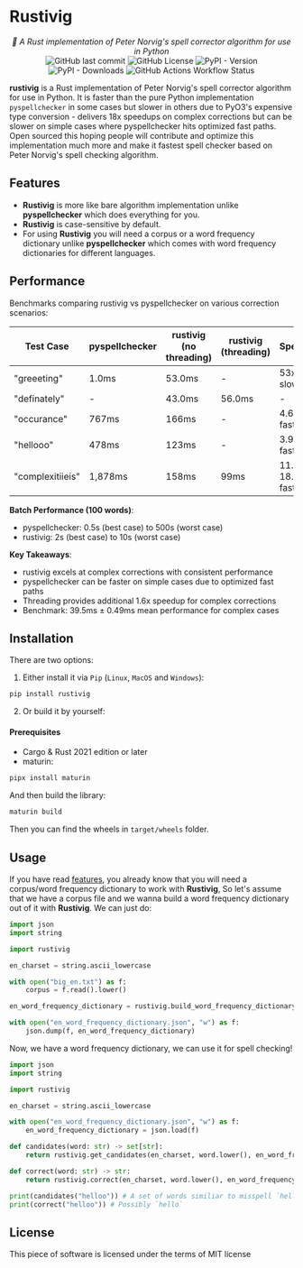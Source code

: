 # Rustivig

<p align="center">
    <em>🧙 A Rust implementation of Peter Norvig's spell corrector algorithm for use in Python</em>
    <br>
    <img alt="GitHub last commit" src="https://img.shields.io/github/last-commit/ashkanfeyzollahi/rustivig">
    <img alt="GitHub License" src="https://img.shields.io/github/license/ashkanfeyzollahi/rustivig">
    <img alt="PyPI - Version" src="https://img.shields.io/pypi/v/rustivig">
    <img alt="PyPI - Downloads" src="https://img.shields.io/pypi/dm/rustivig">
    <img alt="GitHub Actions Workflow Status" src="https://img.shields.io/github/actions/workflow/status/ashkanfeyzollahi/rustivig/CI.yml">
</p>

**rustivig** is a Rust implementation of Peter Norvig's spell corrector algorithm for use in Python.
It is faster than the pure Python implementation `pyspellchecker` in some cases but slower in others due to PyO3's expensive type conversion - delivers 18x speedups on complex corrections but can be slower on simple cases where pyspellchecker hits optimized fast paths. Open sourced this hoping people will
contribute and optimize this implementation much more and make it fastest spell checker based on
Peter Norvig's spell checking algorithm.

## Features

* **Rustivig** is more like bare algorithm implementation unlike **pyspellchecker** which does
everything for you.
* **Rustivig** is case-sensitive by default.
* For using **Rustivig** you will
need a corpus or a word frequency dictionary unlike **pyspellchecker** which comes with word
frequency dictionaries for different languages.

## Performance

Benchmarks comparing rustivig vs pyspellchecker on various correction scenarios:

| Test Case | pyspellchecker | rustivig (no threading) | rustivig (threading) | Speedup |
|-----------|----------------|-------------------------|---------------------|---------|
| "greeeting" | 1.0ms | 53.0ms | - | 53x slower |
| "definately" | - | 43.0ms | 56.0ms | - |
| "occurance" | 767ms | 166ms | - | 4.6x faster |
| "hellooo" | 478ms | 123ms | - | 3.9x faster |
| "complexitiieis" | 1,878ms | 158ms | 99ms | 11.9x-18.9x faster |

**Batch Performance (100 words)**:
- pyspellchecker: 0.5s (best case) to 500s (worst case)
- rustivig: 2s (best case) to 10s (worst case)

**Key Takeaways**:
- rustivig excels at complex corrections with consistent performance
- pyspellchecker can be faster on simple cases due to optimized fast paths
- Threading provides additional 1.6x speedup for complex corrections
- Benchmark: 39.5ms ± 0.49ms mean performance for complex cases

## Installation

There are two options:

1. Either install it via `Pip` (`Linux`, `MacOS` and `Windows`):

```bash
pip install rustivig
```

2. Or build it by yourself:

#### Prerequisites

* Cargo & Rust 2021 edition or later
* maturin:

```bash
pipx install maturin
```

And then build the library:

```bash
maturin build
```

Then you can find the wheels in `target/wheels` folder.

## Usage

If you have read [features](#features), you already know that you will need a corpus/word frequency
dictionary to work with **Rustivig**, So let's assume that we have a corpus file and we wanna build
a word frequency dictionary out of it with **Rustivig**. We can just do:

```py
import json
import string

import rustivig

en_charset = string.ascii_lowercase

with open("big_en.txt") as f:
    corpus = f.read().lower()

en_word_frequency_dictionary = rustivig.build_word_frequency_dictionary(en_charset, corpus)

with open("en_word_frequency_dictionary.json", "w") as f:
    json.dump(f, en_word_frequency_dictionary)
```

Now, we have a word frequency dictionary, we can use it for spell checking!

```py
import json
import string

import rustivig

en_charset = string.ascii_lowercase

with open("en_word_frequency_dictionary.json", "w") as f:
    en_word_frequency_dictionary = json.load(f)

def candidates(word: str) -> set[str]:
    return rustivig.get_candidates(en_charset, word.lower(), en_word_frequency_dictionary)

def correct(word: str) -> str:
    return rustivig.correct(en_charset, word.lower(), en_word_frequency_dictionary)

print(candidates("helloo")) # A set of words similiar to misspell `helloo` but is known
print(correct("helloo")) # Possibly `hello`
```

## License

This piece of software is licensed under the terms of MIT license
